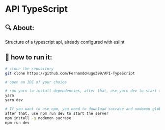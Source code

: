 # API TypeScript

## :mag: About: 
Structure of a typescript api, already configured with eslint
<br>



## 👷 how to run it:
```bash
# clone the repository
git clone https://github.com/FernandoHugo399/API-TypeScript

# open an IDE of your choice

# run yarn to install dependencies, after that, use yarn dev to start the server
yarn
yarn dev

# If you want to use npm, you need to download sucrase and nodemon globally
after that, use npm run dev to start the server
npm install -g nodemon sucrase
npm run dev
```


